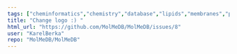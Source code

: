 ```yaml
---
tags: ["cheminformatics","chemistry","database","lipids","membranes","permeability","small-molecule"]
title: "Change logo :) "
html_url: "https://github.com/MolMeDB/MolMeDB/issues/8"
user: "KarelBerka"
repo: "MolMeDB/MolMeDB"
---
```



